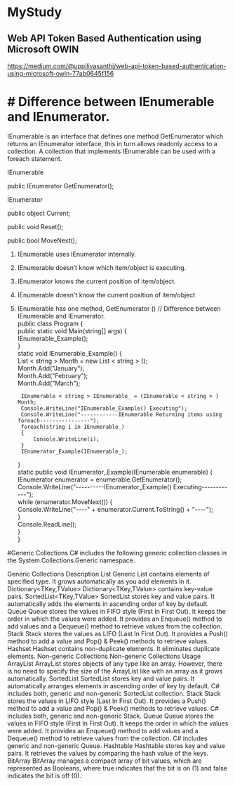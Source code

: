 # MyStudy
 
## Web API Token Based Authentication using Microsoft OWIN
https://medium.com/@uppilivasanthi/web-api-token-based-authentication-using-microsoft-owin-77ab0645f156

# # Difference between IEnumerable and IEnumerator.
IEnumerable is an interface that defines one method GetEnumerator which returns an IEnumerator interface, this in turn allows readonly access to a collection. A collection that implements IEnumerable can be used with a foreach statement.

IEnumerable 

public IEnumerator GetEnumerator();

IEnumerator

public object Current;

public void Reset();

public bool MoveNext();

1. IEnumerable uses IEnumerator internally.
2. IEnumerable doesn’t know which item/object is executing.
3. IEnumerator knows the current position of item/object.
4. IEnumerable doesn't know the current position of item/object
5. IEnumerable has one method, GetEnumerator ()
// Difference between IEnumerable and IEnumerator.  
public class Program {  
    public static void Main(string[] args) {  
        IEnumerable_Example();  
    }  
    static void IEnumerable_Example() 
    {  
        List < string > Month = new List < string > ();  
        Month.Add("January");  
        Month.Add("February");  
        Month.Add("March");  
 
        IEnumerable < string > IEnumerable_ = (IEnumerable < string > ) Month;  
        Console.WriteLine("IEnumerable_Example() Executing");  
        Console.WriteLine("------------IEnumerable Returning items using foreach----------------");  
        foreach(string i in IEnumerable_) 
        {  
            Console.WriteLine(i);  
        }  
        IEnumerator_Example(IEnumerable_);  
    }  
    static public void IEnumerator_Example(IEnumerable enumerable) {  
        IEnumerator enumerator = enumerable.GetEnumerator();  
        Console.WriteLine("----------IEnumerator_Example() Executing------------");  
        while (enumerator.MoveNext()) {  
            Console.WriteLine("----" + enumerator.Current.ToString() + "----");  
        }  
        Console.ReadLine();  
    }  
}  

#Generic Collections
C# includes the following generic collection classes in the System.Collections.Generic namespace.

Generic Collections	Description
List<T>	Generic List<T> contains elements of specified type. It grows automatically as you add elements in it.
Dictionary<TKey,TValue>	Dictionary<TKey,TValue> contains key-value pairs.
SortedList<TKey,TValue>	SortedList stores key and value pairs. It automatically adds the elements in ascending order of key by default.
Queue<T>	Queue<T> stores the values in FIFO style (First In First Out). It keeps the order in which the values were added. It provides an Enqueue() method to add values and a Dequeue() method to retrieve values from the collection.
Stack<T>	Stack<T> stores the values as LIFO (Last In First Out). It provides a Push() method to add a value and Pop() & Peek() methods to retrieve values.
Hashset<T>	Hashset<T> contains non-duplicate elements. It eliminates duplicate elements.
Non-generic Collections
Non-generic Collections	Usage
ArrayList	ArrayList stores objects of any type like an array. However, there is no need to specify the size of the ArrayList like with an array as it grows automatically.
SortedList	SortedList stores key and value pairs. It automatically arranges elements in ascending order of key by default. C# includes both, generic and non-generic SortedList collection.
Stack	Stack stores the values in LIFO style (Last In First Out). It provides a Push() method to add a value and Pop() & Peek() methods to retrieve values. C# includes both, generic and non-generic Stack.
Queue	Queue stores the values in FIFO style (First In First Out). It keeps the order in which the values were added. It provides an Enqueue() method to add values and a Dequeue() method to retrieve values from the collection. C# includes generic and non-generic Queue.
Hashtable	Hashtable stores key and value pairs. It retrieves the values by comparing the hash value of the keys.
BitArray	BitArray manages a compact array of bit values, which are represented as Booleans, where true indicates that the bit is on (1) and false indicates the bit is off (0).
